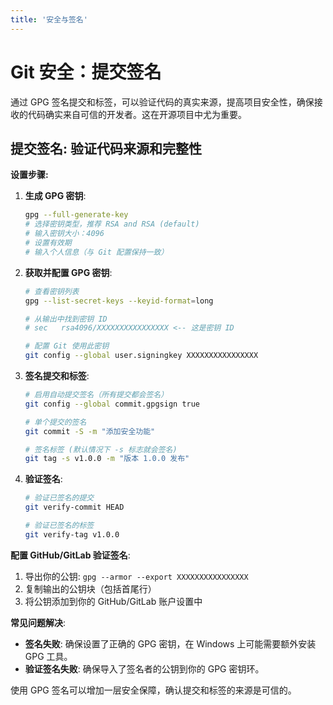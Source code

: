 ```yaml
---
title: '安全与签名'
---
```


# Git 安全：提交签名

通过 GPG 签名提交和标签，可以验证代码的真实来源，提高项目安全性，确保接收的代码确实来自可信的开发者。这在开源项目中尤为重要。

## 提交签名: 验证代码来源和完整性

**设置步骤:**

1. **生成 GPG 密钥**:
   ```bash
   gpg --full-generate-key
   # 选择密钥类型，推荐 RSA and RSA (default)
   # 输入密钥大小：4096
   # 设置有效期
   # 输入个人信息（与 Git 配置保持一致）
   ```

2. **获取并配置 GPG 密钥**:
   ```bash
   # 查看密钥列表
   gpg --list-secret-keys --keyid-format=long

   # 从输出中找到密钥 ID
   # sec   rsa4096/XXXXXXXXXXXXXXXX <-- 这是密钥 ID

   # 配置 Git 使用此密钥
   git config --global user.signingkey XXXXXXXXXXXXXXXX
   ```

3. **签名提交和标签**:
   ```bash
   # 启用自动提交签名（所有提交都会签名）
   git config --global commit.gpgsign true

   # 单个提交的签名
   git commit -S -m "添加安全功能"

   # 签名标签 (默认情况下 -s 标志就会签名)
   git tag -s v1.0.0 -m "版本 1.0.0 发布"
   ```

4. **验证签名**:
   ```bash
   # 验证已签名的提交
   git verify-commit HEAD

   # 验证已签名的标签
   git verify-tag v1.0.0
   ```

**配置 GitHub/GitLab 验证签名**:
1. 导出你的公钥: `gpg --armor --export XXXXXXXXXXXXXXXX`
2. 复制输出的公钥块（包括首尾行）
3. 将公钥添加到你的 GitHub/GitLab 账户设置中

**常见问题解决**:
* **签名失败**: 确保设置了正确的 GPG 密钥，在 Windows 上可能需要额外安装 GPG 工具。
* **验证签名失败**: 确保导入了签名者的公钥到你的 GPG 密钥环。

使用 GPG 签名可以增加一层安全保障，确认提交和标签的来源是可信的。